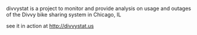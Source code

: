 divvystat is a project to monitor and provide analysis on usage and outages of the Divvy bike sharing system in Chicago, IL

see it in action at http://divvystat.us
